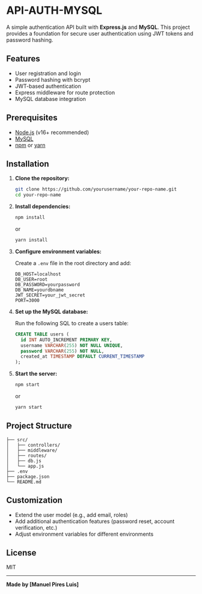 # API-AUTH-MYSQL

A simple authentication API built with **Express.js** and **MySQL**. This project provides a foundation for secure user authentication using JWT tokens and password hashing.

## Features

- User registration and login
- Password hashing with bcrypt
- JWT-based authentication
- Express middleware for route protection
- MySQL database integration

## Prerequisites

- [Node.js](https://nodejs.org/) (v16+ recommended)
- [MySQL](https://www.mysql.com/)
- [npm](https://www.npmjs.com/) or [yarn](https://yarnpkg.com/)

## Installation

1. **Clone the repository:**
    ```bash
    git clone https://github.com/yourusername/your-repo-name.git
    cd your-repo-name
    ```

2. **Install dependencies:**
    ```bash
    npm install
    ```
    or
    ```bash
    yarn install
    ```

3. **Configure environment variables:**

    Create a `.env` file in the root directory and add:
    ```
    DB_HOST=localhost
    DB_USER=root
    DB_PASSWORD=yourpassword
    DB_NAME=yourdbname
    JWT_SECRET=your_jwt_secret
    PORT=3000
    ```

4. **Set up the MySQL database:**

    Run the following SQL to create a users table:
    ```sql
    CREATE TABLE users (
      id INT AUTO_INCREMENT PRIMARY KEY,
      username VARCHAR(255) NOT NULL UNIQUE,
      password VARCHAR(255) NOT NULL,
      created_at TIMESTAMP DEFAULT CURRENT_TIMESTAMP
    );
    ```

5. **Start the server:**
    ```bash
    npm start
    ```
    or
    ```bash
    yarn start
    ```

## Project Structure

```
├── src/
│   ├── controllers/
│   ├── middleware/
│   ├── routes/
│   ├── db.js
│   └── app.js
├── .env
├── package.json
└── README.md
```

## Customization

- Extend the user model (e.g., add email, roles)
- Add additional authentication features (password reset, account verification, etc.)
- Adjust environment variables for different environments

## License

MIT

---

**Made by [Manuel Pires Luis]**
